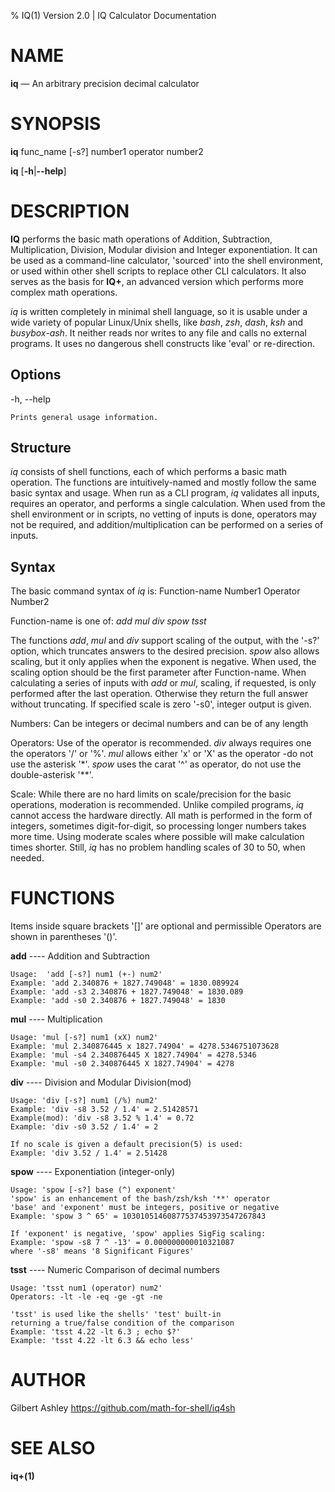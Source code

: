 % IQ(1) Version 2.0 | IQ Calculator Documentation

NAME
====

**iq** — An arbitrary precision decimal calculator

SYNOPSIS
========

**iq** func_name \[-s?] number1 operator number2

**iq** \[**-h**|**--help**]

DESCRIPTION
===========

**IQ** performs the basic math operations of Addition, Subtraction, Multiplication, Division, Modular division and Integer exponentiation. It can be used as a command-line calculator, 'sourced' into the shell environment, or used within other shell scripts to replace other CLI calculators. It also serves as the basis for **IQ+**, an advanced version which performs more complex math operations.

*iq* is written completely in minimal shell language, so it is usable under a wide variety of popular Linux/Unix shells, like *bash*, *zsh*, *dash*, *ksh* and *busybox-ash*. It neither reads nor writes to any file and calls no external programs. It uses no dangerous shell constructs like 'eval' or re-direction.

Options
-------

-h, --help

    Prints general usage information.

Structure
---------

*iq* consists of shell functions, each of which performs a basic math operation. The functions are intuitively-named and mostly follow the same basic syntax and usage. When run as a CLI program, *iq* validates all inputs, requires an operator, and performs a single calculation. When used from the shell environment or in scripts, no vetting of inputs is done, operators may not be required, and addition/multiplication can be performed on a series of inputs.

Syntax
------
The basic command syntax of *iq* is: Function-name Number1 Operator Number2

Function-name is one of: *add* *mul* *div* *spow* *tsst*

The functions *add*, *mul* and *div* support scaling of the output, with the '-s?' option, which truncates answers to the desired precision. *spow* also allows scaling, but it only applies when the exponent is negative. When used, the scaling option should be the first parameter after Function-name. When calculating a series of inputs with *add* or *mul*, scaling, if requested, is only performed after the last operation. Otherwise they return the full answer without truncating. If specified scale is zero '-s0', integer output is given.

Numbers: Can be integers or decimal numbers and can be of any length

Operators: Use of the operator is recommended. *div* always requires one the operators '/' or '%'. *mul* allows either 'x' or 'X' as the operator -do not use the asterisk '\*'. *spow* uses the carat '^' as operator, do not use the double-asterisk '\*\*'.

Scale: While there are no hard limits on scale/precision for the basic operations, moderation is recommended. Unlike compiled programs, *iq* cannot access the hardware directly. All math is performed in the form of integers, sometimes digit-for-digit, so processing longer numbers takes more time. Using moderate scales where possible will make calculation times shorter. Still, *iq* has no problem handling scales of 30 to 50, when needed.

FUNCTIONS
=========

Items inside square brackets '[]' are optional and permissible Operators are shown in parentheses '()'.

**add** ---- Addition and Subtraction

    Usage:  'add [-s?] num1 (+-) num2'
    Example: 'add 2.340876 + 1827.749048' = 1830.089924
    Example: 'add -s3 2.340876 + 1827.749048' = 1830.089
    Example: 'add -s0 2.340876 + 1827.749048' = 1830

**mul** ---- Multiplication

    Usage: 'mul [-s?] num1 (xX) num2'
    Example: 'mul 2.340876445 x 1827.74904' = 4278.5346751073628
    Example: 'mul -s4 2.340876445 X 1827.74904' = 4278.5346
    Example: 'mul -s0 2.340876445 X 1827.74904' = 4278

**div** ---- Division and Modular Division(mod)

    Usage: 'div [-s?] num1 (/%) num2'
    Example: 'div -s8 3.52 / 1.4' = 2.51428571
    Example(mod): 'div -s8 3.52 % 1.4' = 0.72
    Example: 'div -s0 3.52 / 1.4' = 2

    If no scale is given a default precision(5) is used:
    Example: 'div 3.52 / 1.4' = 2.51428

**spow** ---- Exponentiation (integer-only)

    Usage: 'spow [-s?] base (^) exponent'
    'spow' is an enhancement of the bash/zsh/ksh '**' operator
    'base' and 'exponent' must be integers, positive or negative
    Example: 'spow 3 ^ 65' = 10301051460877537453973547267843

    If 'exponent' is negative, 'spow' applies SigFig scaling:
    Example: 'spow -s8 7 ^ -13' = 0.000000000010321087
    where '-s8' means '8 Significant Figures'

**tsst** ---- Numeric Comparison of decimal numbers

    Usage: 'tsst num1 (operator) num2'
    Operators: -lt -le -eq -ge -gt -ne

    'tsst' is used like the shells' 'test' built-in
    returning a true/false condition of the comparison
    Example: 'tsst 4.22 -lt 6.3 ; echo $?'
    Example: 'tsst 4.22 -lt 6.3 && echo less'

AUTHOR
======

Gilbert Ashley <https://github.com/math-for-shell/iq4sh>

SEE ALSO
========

**iq+(1)**

